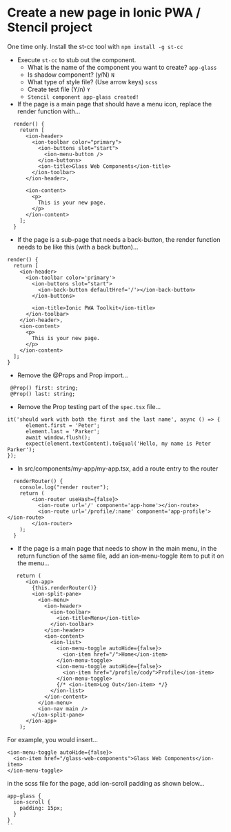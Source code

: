 # Create a new page in Ionic PWA / Stencil project

One time only. Install the st-cc tool with `npm install -g st-cc`

- Execute `st-cc` to stub out the component.
  - What is the name of the component you want to create? `app-glass`
  - Is shadow component? (y/N) `N`
  - What type of style file? (Use arrow keys) `scss`
  - Create test file (Y/n) `Y`
  - `Stencil component app-glass created!`
- If the page is a main page that should have a menu icon, replace the render function with...

```
  render() {
    return [
      <ion-header>
        <ion-toolbar color="primary">
          <ion-buttons slot="start">
            <ion-menu-button />
          </ion-buttons>
          <ion-title>Glass Web Components</ion-title>
        </ion-toolbar>
      </ion-header>,

      <ion-content>
        <p>
          This is your new page.
        </p>
      </ion-content>
    ];
  }
```

- If the page is a sub-page that needs a back-button, the render function needs to be like this (with a back button)...

```
render() {
  return [
    <ion-header>
      <ion-toolbar color='primary'>
        <ion-buttons slot="start">
          <ion-back-button defaultHref='/'></ion-back-button>
        </ion-buttons>

        <ion-title>Ionic PWA Toolkit</ion-title>
      </ion-toolbar>
    </ion-header>,
    <ion-content>
      <p>
        This is your new page.
      </p>
    </ion-content>
  ];
}
```



- Remove the @Props and Prop import...

```
 @Prop() first: string;
 @Prop() last: string;
```

- Remove the Prop testing part of the `spec.tsx` file...

```
it('should work with both the first and the last name', async () => {
      element.first = 'Peter';
      element.last = 'Parker';
      await window.flush();
      expect(element.textContent).toEqual('Hello, my name is Peter Parker');
});
```

- In src/components/my-app/my-app.tsx, add a route entry to the router

```
  renderRouter() {
    console.log("render router");
    return (
        <ion-router useHash={false}>
          <ion-route url='/' component='app-home'></ion-route>
          <ion-route url='/profile/:name' component='app-profile'></ion-route>
        </ion-router>
    );
  }
```

- If the page is a main page that needs to show in the main menu, in the return function of the same file, 
add an ion-menu-toggle item to put it on the menu...

```
   return (
      <ion-app>
        {this.renderRouter()}
        <ion-split-pane>
          <ion-menu>
            <ion-header>
              <ion-toolbar>
                <ion-title>Menu</ion-title>
              </ion-toolbar>
            </ion-header>
            <ion-content>
              <ion-list>
                <ion-menu-toggle autoHide={false}>
                  <ion-item href="/">Home</ion-item>
                </ion-menu-toggle>
                <ion-menu-toggle autoHide={false}>
                  <ion-item href="/profile/cody">Profile</ion-item>
                </ion-menu-toggle>
                {/* <ion-item>Log Out</ion-item> */}
              </ion-list>
            </ion-content>
          </ion-menu>
          <ion-nav main />
        </ion-split-pane>
      </ion-app>
    );
```

For example, you would insert...

```
<ion-menu-toggle autoHide={false}>
  <ion-item href="/glass-web-components">Glass Web Components</ion-item>
</ion-menu-toggle>
```

in the scss file for the page, add ion-scroll padding as shown below...

```
app-glass {
  ion-scroll {
    padding: 15px;
  }
}
``
